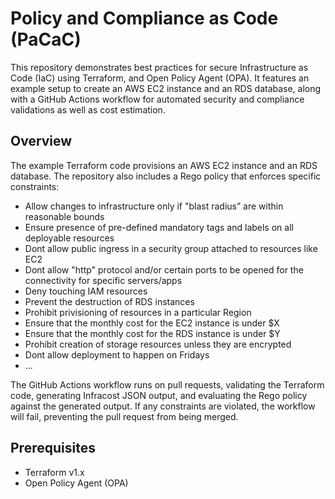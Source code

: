 # Policy and Compliance as Code (PaCaC)

This repository demonstrates best practices for secure Infrastructure as Code (IaC) using Terraform, and Open Policy Agent (OPA). It features an example setup to create an AWS EC2 instance and an RDS database, along with a GitHub Actions workflow for automated security and compliance validations as well as cost estimation.

## Overview

The example Terraform code provisions an AWS EC2 instance and an RDS database. The repository also includes a Rego policy that enforces specific constraints:

- Allow changes to infrastructure only if "blast radius” are within reasonable bounds
- Ensure presence of pre-defined mandatory tags and labels on all deployable resources
- Dont allow public ingress in a security group attached to resources like EC2
- Dont allow "http" protocol and/or certain ports to be opened for the connectivity for specific servers/apps
- Deny touching IAM resources
- Prevent the destruction of RDS instances
- Prohibit privisioning of resources in a particular Region 
- Ensure that the monthly cost for the EC2 instance is under $X
- Ensure that the monthly cost for the RDS instance is under $Y
- Prohibit creation of storage resources unless they are encrypted
- Dont allow deployment to happen on Fridays
- ...

The GitHub Actions workflow runs on pull requests, validating the Terraform code, generating Infracost JSON output, and evaluating the Rego policy against the generated output. If any constraints are violated, the workflow will fail, preventing the pull request from being merged.

## Prerequisites

- Terraform v1.x
- Open Policy Agent (OPA)

